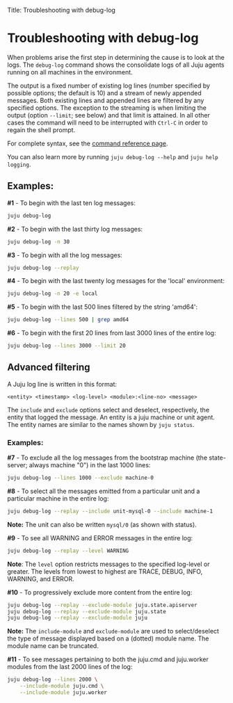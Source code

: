 Title: Troubleshooting with debug-log

# Troubleshooting with debug-log

When problems arise the first step in determining the cause is to look at the
logs. The `debug-log` command shows the consolidate logs of all Juju agents
running on all machines in the environment.

The output is a fixed number of existing log lines (number specified by
possible options; the default is 10) and a stream of newly appended messages.
Both existing lines and appended lines are filtered by any specified options.
The exception to the streaming is when limiting the output (option `--limit`;
see below) and that limit is attained. In all other cases the command will need
to be interrupted with `Ctrl-C` in order to regain the shell prompt.

For complete syntax, see the [command reference page](./commands.html).

You can also learn more by running `juju debug-log --help` and `juju help 
logging`.


## Examples:

**#1** - To begin with the last ten log messages:

```bash
juju debug-log
```

**#2** - To begin with the last thirty log messages:

```bash
juju debug-log -n 30
```

**#3** - To begin with all the log messages:

```bash
juju debug-log --replay
```

**#4** - To begin with the last twenty log messages for the 'local' environment:

```bash
juju debug-log -n 20 -e local
```

**#5** - To begin with the last 500 lines filtered by the string 'amd64':

```bash
juju debug-log --lines 500 | grep amd64
```

**#6** - To begin with the first 20 lines from last 3000 lines of the entire log:

```bash
juju debug-log --lines 3000 --limit 20
```


## Advanced filtering

A Juju log line is written in this format:

`<entity> <timestamp> <log-level> <module>:<line-no> <message>`

The `include` and `exclude` options select and deselect, respectively, the
entity that logged the message. An entity is a juju machine or unit agent. The
entity names are similar to the names shown by `juju status`.

### Examples:

**#7** - To exclude all the log messages from the bootstrap machine (the
state-server; always machine "0") in the last 1000 lines:

```bash
juju debug-log --lines 1000 --exclude machine-0
```

**#8** - To select all the messages emitted from a particular unit and a particular
machine in the entire log:

```bash
juju debug-log --replay --include unit-mysql-0 --include machine-1
```

**Note:** The unit can also be written `mysql/0` (as shown with status).

**#9** - To see all WARNING and ERROR messages in the entire log:

```bash
juju debug-log --replay --level WARNING
```

**Note**: The `level` option restricts messages to the specified log-level or
greater. The levels from lowest to highest are TRACE, DEBUG, INFO, WARNING, and
ERROR.

**#10** - To progressively exclude more content from the entire log:

```bash
juju debug-log --replay --exclude-module juju.state.apiserver
juju debug-log --replay --exclude-module juju.state
juju debug-log --replay --exclude-module juju
```

**Note:** The `include-module` and `exclude-module` are used to select/deselect the
type of message displayed based on a (dotted) module name. The module name can
be truncated.

**#11** - To see messages pertaining to both the juju.cmd and juju.worker modules
from the last 2000 lines of the log:

```bash
juju debug-log --lines 2000 \
	--include-module juju.cmd \
	--include-module juju.worker
```
